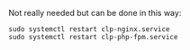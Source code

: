 
Not really needed but can be done in this way:
```
sudo systemctl restart clp-nginx.service
sudo systemctl restart clp-php-fpm.service
